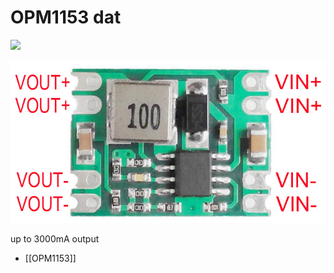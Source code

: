 
# OPM1153 dat 

![](46-03-15-02-08-2023.png)


![](39-56-17-16-08-2023.png)

up to 3000mA output 


- [[OPM1153]]